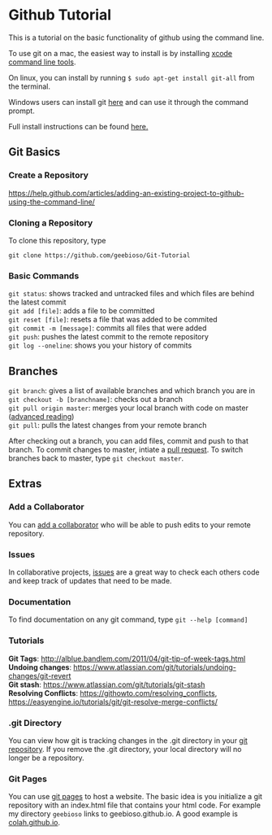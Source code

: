 # Github Tutorial 

This is a tutorial on the basic functionality of github using the command line.

To use git on a mac, the easiest way to install is by installing [xcode command line tools](http://osxdaily.com/2014/02/12/install-command-line-tools-mac-os-x/).

On linux, you can install by running 
```$ sudo apt-get install git-all```
from the terminal. 

Windows users can install git [here](http://git-scm.com/download/win ) and can use it through the command prompt. 

Full install instructions can be found [here.](https://git-scm.com/book/en/v2/Getting-Started-Installing-Git)

## Git Basics 
### Create a Repository 

https://help.github.com/articles/adding-an-existing-project-to-github-using-the-command-line/

### Cloning a Repository 

To clone this repository, type 
```shell
git clone https://github.com/geebioso/Git-Tutorial
```

### Basic Commands

```git status```: shows tracked and untracked files and which files are behind the latest commit     
```git add [file]```: adds a file to be committed     
```git reset [file]```: resets a file that was added to be commited     
```git commit -m [message]```: commits all files that were added     
```git push```: pushes the latest commit to the remote repository     
```git log --oneline```: shows you your history of commits     

## Branches 

```git branch```: gives a list of available branches and which branch you are in     
```git checkout -b [branchname]```: checks out a branch     
```git pull origin master```: merges your local branch with code on master ([advanced reading](http://longair.net/blog/2009/04/16/git-fetch-and-merge/))     
```git pull```: pulls the latest changes from your remote branch     

After checking out a branch, you can add files, commit and push to that branch. To commit changes to master, intiate a [pull request](https://help.github.com/articles/about-pull-requests/). To switch branches back to master, type `git checkout master`.

## Extras
### Add a Collaborator 

You can [add a collaborator](https://help.github.com/articles/inviting-collaborators-to-a-personal-repository/) who will be able to push edits to your remote repository. 
### Issues 
In collaborative projects, [issues](https://guides.github.com/features/issues/) are a great way to check each others code and keep track of updates that need to be made. 

### Documentation

To find documentation on any git command, type
```git --help [command]```

### Tutorials 
**Git Tags**: http://alblue.bandlem.com/2011/04/git-tip-of-week-tags.html    
**Undoing changes**: https://www.atlassian.com/git/tutorials/undoing-changes/git-revert    
**Git stash**: https://www.atlassian.com/git/tutorials/git-stash    
**Resolving Conflicts**: https://githowto.com/resolving_conflicts, https://easyengine.io/tutorials/git/git-resolve-merge-conflicts/

### .git Directory 

You can view how git is tracking changes in the .git directory in your [git repository](https://githowto.com/git_internals_git_directory). If you remove the .git directory, your local directory will no longer be a repository. 

### Git Pages 
You can use [git pages](https://pages.github.com/) to host a website. The basic idea is you initialize a git repository with an index.html file that contains your html code. For example my directory `geebioso` links to geebioso.github.io. A good example is [colah.github.io](http://colah.github.io/). 

